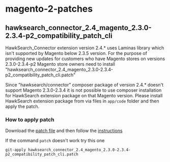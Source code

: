 # magento-2-patches

## hawksearch_connector_2.4_magento_2.3.0-2.3.4-p2_compatibility_patch_cli 

HawkSearch_Connector extension version 2.4.* uses Laminas library which isn't supported by Magento below 2.3.5 version. For the purpose of providing new updates for customers who have Magento stores on versions 2.3.0-2.3.4-p2 Magento store owners need to install "hawksearch_connector_2.4_magento_2.3.0-2.3.4-p2_compatibility_patch_cli.patch"

Since "hawksearch/connector" composer package of version 2.4.* doesn't support Magento 2.3.0-2.3.4 it is not possible to use composer installation for HawkSearch extension package on that Magento version. Please install HawkSearch extension package from via files in `app/code` folder and then apply the patch.

### How to apply patch

Download the [patch file](https://github.com/hawksearch/magento-2-patches/blob/main/hawksearch_connector_2.4_magento_2.3.0-2.3.4-p2_compatibility_patch_cli.patch) and then follow the [instructions](https://devdocs.magento.com/guides/v2.3/comp-mgr/patching/command-line.html)
 

If the command `patch` doesn't work try this one
```
git-apply hawksearch_connector_2.4_magento_2.3.0-2.3.4-p2_compatibility_patch_cli.patch
```

